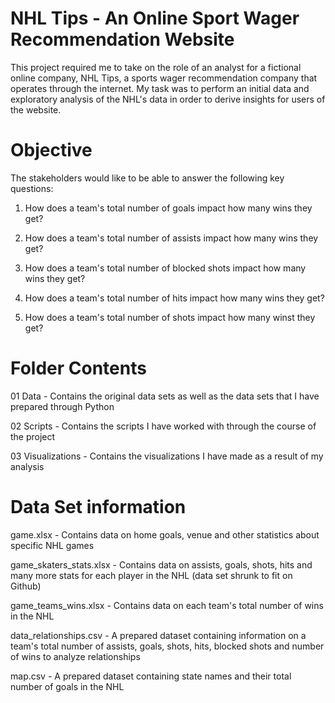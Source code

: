# NHL Tips - An Online Sport Wager Recommendation Website
This project required me to take on the role of an analyst for a fictional online company, NHL Tips, a sports wager recommendation company that operates through the internet. My task was to perform an initial data and exploratory analysis of the NHL's data in order to derive insights for users of the website. 

# Objective

The stakeholders would like to be able to answer the following key questions:

1) How does a team's total number of goals impact how many wins they get?

2) How does a team's total number of assists impact how many wins they get?

3) How does a team's total number of blocked shots impact how many wins they get?

4) How does a team's total number of hits impact how many wins they get?

5) How does a team's total number of shots impact how many winst they get?



# Folder Contents

01 Data - Contains the original data sets as well as the data sets that I have prepared through Python

02 Scripts - Contains the scripts I have worked with through the course of the project

03 Visualizations - Contains the visualizations I have made as a result of my analysis


# Data Set information
game.xlsx - Contains data on home goals, venue and other statistics about specific NHL games

game_skaters_stats.xlsx - Contains data on assists, goals, shots, hits and many more stats for each player in the NHL 
(data set shrunk to fit on Github)

game_teams_wins.xlsx - Contains data on each team's total number of wins in the NHL

data_relationships.csv - A prepared dataset containing information on a team's total number of assists, goals, shots, hits, blocked shots and number of wins to analyze relationships

map.csv - A prepared dataset containing state names and their total number of goals in the NHL
